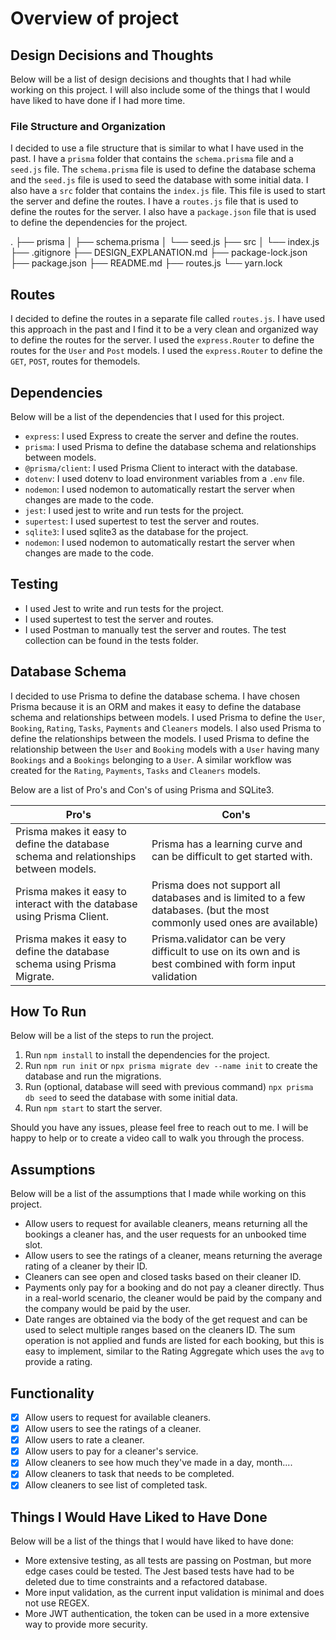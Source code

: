 # Overview of project

## Design Decisions and Thoughts

Below will be a list of design decisions and thoughts that I had while working on this project. I will also include some of the things that I would have liked to have done if I had more time.

### File Structure and Organization

I decided to use a file structure that is similar to what I have used in the past. I have a `prisma` folder that contains the `schema.prisma` file and a `seed.js` file. The `schema.prisma` file is used to define the database schema and the `seed.js` file is used to seed the database with some initial data. I also have a `src` folder that contains the `index.js` file. This file is used to start the server and define the routes. I have a `routes.js` file that is used to define the routes for the server. I also have a `package.json` file that is used to define the dependencies for the project.

.
├── prisma
│   ├── schema.prisma
│   └── seed.js
├── src
│   └── index.js
├── .gitignore
├── DESIGN_EXPLANATION.md
├── package-lock.json
├── package.json
├── README.md
├── routes.js
└── yarn.lock

## Routes

I decided to define the routes in a separate file called `routes.js`. I have used this approach in the past and I find it to be a very clean and organized way to define the routes for the server. I used the `express.Router` to define the routes for the `User` and `Post` models. I used the `express.Router` to define the `GET`, `POST`, routes for themodels.

## Dependencies

Below will be a list of the dependencies that I used for this project.

- `express`: I used Express to create the server and define the routes.
- `prisma`: I used Prisma to define the database schema and relationships between models.
- `@prisma/client`: I used Prisma Client to interact with the database.
- `dotenv`: I used dotenv to load environment variables from a `.env` file.
- `nodemon`: I used nodemon to automatically restart the server when changes are made to the code.
- `jest`: I used jest to write and run tests for the project.
- `supertest`: I used supertest to test the server and routes.
- `sqlite3`: I used sqlite3 as the database for the project.
- `nodemon`: I used nodemon to automatically restart the server when changes are made to the code.

## Testing

- I used Jest to write and run tests for the project.
- I used supertest to test the server and routes.
- I used Postman to manually test the server and routes. The test collection can be found in the tests folder.

## Database Schema

I decided to use Prisma to define the database schema. I have chosen Prisma because it is an ORM and makes it easy to define the database schema and relationships between models. I used Prisma to define the `User`, `Booking`, `Rating`, `Tasks`, `Payments` and `Cleaners` models. I also used Prisma to define the relationships between the models.  I used Prisma to define the relationship between the `User` and `Booking` models with a `User` having many `Bookings` and a `Bookings` belonging to a `User`. A similar workflow was created for the `Rating`, `Payments`, `Tasks` and `Cleaners` models.

Below are a list of Pro's and Con's of using Prisma and SQLite3.

| Pro's | Con's |
| ----- | ----- |
| Prisma makes it easy to define the database schema and relationships between models. | Prisma has a learning curve and can be difficult to get started with. |
| Prisma makes it easy to interact with the database using Prisma Client. | Prisma does not support all databases and is limited to a few databases. (but the most commonly used ones are available) |
| Prisma makes it easy to define the database schema using Prisma Migrate. | Prisma.validator can be very difficult to use on its own and is best combined with form input validation  |

## How To Run

Below will be a list of the steps to run the project.

1. Run `npm install` to install the dependencies for the project.
2. Run `npm run init` or `npx prisma migrate dev --name init` to create the database and run the migrations.
3. Run (optional, database will seed with previous command) `npx prisma db seed` to seed the database with some initial data.
4. Run `npm start` to start the server.

Should you have any issues, please feel free to reach out to me. I will be happy to help or to create a video call to walk you through the process.

## Assumptions

Below will be a list of the assumptions that I made while working on this project.

- Allow users to request for available cleaners, means returning all the bookings a cleaner has, and the user requests for an unbooked time slot.
- Allow users to see the ratings of a cleaner, means returning the average rating of a cleaner by their ID.
- Cleaners can see open and closed tasks based on their cleaner ID.
- Payments only pay for a booking and do not pay a cleaner directly. Thus in a real-world scenario, the cleaner would be paid by the company and the company would be paid by the user.
- Date ranges are obtained via the body of the get request and can be used to select multiple ranges based on the cleaners ID. The sum operation is not applied and funds are listed for each booking, but this is easy to implement, similar to the Rating Aggregate which uses the `avg` to provide a rating.

## Functionality

- [X] Allow users to request for available cleaners.
- [X] Allow users to see the ratings of a cleaner.
- [X] Allow users to rate a cleaner.
- [X] Allow users to pay for a cleaner's service.
- [X] Allow cleaners to see how much they've made in a day, month....
- [X] Allow cleaners to task that needs to be completed.
- [X] Allow cleaners to see list of completed task.

## Things I Would Have Liked to Have Done

Below will be a list of the things that I would have liked to have done:

- More extensive testing, as all tests are passing on Postman, but more edge cases could be tested. The Jest based tests have had to be deleted due to time constraints and a refactored database.
- More input validation, as the current input validation is minimal and does not use REGEX.
- More JWT authentication, the token can be used in a more extensive way to provide more security.
